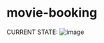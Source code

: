 # movie-booking
CURRENT STATE:
![image](https://user-images.githubusercontent.com/65857425/235246728-ca5553b1-57cc-4665-804f-3ac00909a3ff.png)
